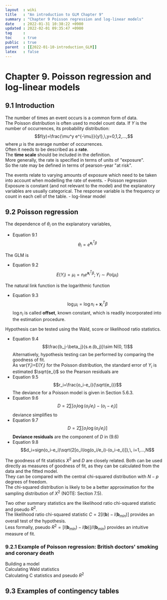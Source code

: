 ```yaml
---
layout  : wiki
title   : "An introduction to GLM Chapter 9"
summary : "Chapter 9 Poisson regression and log-linear models"
date    : 2022-01-31 10:38:22 +0900
updated : 2022-02-01 09:35:47 +0900
tag     : 
toc     : true
public  : true
parent  : [[2022-01-10-introduction_GLM]] 
latex   : false
---
```


# Chapter 9. Poisson regression and log-linear models

## 9.1 Introduction

The number of times an event occurs is a common form of data.  
The Poisson distribution is often used to model count data. If $Y$ is the number of occurrences, its probability distribution:  
$$f(y)=\frac{\mu^y e^{-\mu}}{y!},\,y=0,1,2,...,$$
where $\mu$ is the average number of occurrences.  
Often it needs to be described as a **rate**.  
The **time scale** should be included in the definition.  
More generally, the rate is specified in terms of units of "exposure".  
So the rate may be defined in terms of pearson-year "at risk".  

The events relate to varying amounts of exposure which need to be taken into account when modelling the rate of events. - Poisson regression  
Exposure is constant (and not relevant to the model) and the explanatory variables are usually categorical. The response variable is the frequency or count in each cell of the table. - log-linear model  

## 9.2 Poisson regression

The dependence of $\theta_i$ on the explanatory variables,  
* Equation 9.1
$$\theta_i=e^{\mathbf{x}_i^T\beta}$$

The GLM is  
* Equation 9.2
$$E(Y_i)=\mu_i=n_ie^{\mathbf{x}_i^T\beta};\,Y_i\sim Po(\mu_i)$$

The natural link function is the logarithmic function  
* Equation 9.3
$$\log\mu_i=\log{n_i}+\mathbf{x}_i^T\beta$$
$\log{n_i}$ is called **offset**, known constant, which is readily incorporated into the estimation procedure.  

Hypothesis can be tested using the Wald, score or likelihood ratio statistics.  
* Equation 9.4
$$\frac{b_j-\beta_j}{s.e.(b_j)}\sim N(0, 1)$$
Alternatively, hypothesis testing can be performed by comparing the goodness of fit.  
As var$(Y_i)$=E$(Y_i)$ for the Poisson distribution, the standard error of $Y_i$ is estimated $\sqrt{e_i}$ so the Pearson residuals are  
* Equation 9.5
$$r_i=\frac{o_i-e_i}{\sqrt{e_i}}$$
The deviance for a Poisson model is given in Section 5.6.3.  
* Equation 9.6
$$D=2\sum\left[o_i\log(o_i/e_i)-(o_i-e_i)\right]$$
deviance simplifies to  
* Equation 9.7
$$D=2\sum\left[o_i\log(o_i/e_i)\right]$$
**Deviance residuals** are the component of $D$ in (9.6)  
* Equation 9.8
$$d_i=sign(o_i-e_i)\sqrt{2[o_i\log(o_i/e_i)-(o_i-e_i)]},\, i=1,...,N$$

The goodness of fit statistics $X^2$ and $D$ are closely related. Both can be used directly as measures of goodness of fit, as they can be calculated from the data and the fitted model.  
They can be compared with the central chi-squared distribution with $N-p$ degrees of freedom.  
The chi-squared distribution is likely to be a better approximation for the sampling distribution of $X^2$ (NOTE: Section 7.5).  

Two other summary statistics are the likelihood ratio chi-squared statistic and pseudo $R^2$.  
The likelihood ratio chi-squared statistic $C = 2[l(\mathbf{b})-l(\mathbf{b}_{min})]$ provides an overall test of the hypothesis.  
Less formally, pseudo $R^2 = [l(\mathbf{b}_{min})-l(\mathbf{b})]/l(\mathbf{b}_{min})$ provides an intuitive measure of fit.

### 9.2.1 Example of Poisson regression: British doctors' smoking and coronary death

Building a model  
Calculating Wald statistics  
Calculating C statistics and pseudo $R^2$  

## 9.3 Examples of contingency tables


